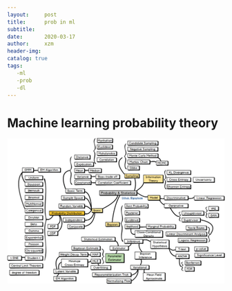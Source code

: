 ```yaml
---
layout:     post
title:      prob in ml 
subtitle:    
date:       2020-03-17
author:     xzm
header-img: 
catalog: true
tags:
   -ml
   -prob
   -dl
---
```


# Machine learning probability theory

![Alt text](img/prob.png)